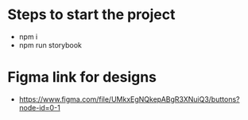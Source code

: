 # Steps to start the project
- npm i
- npm run storybook

# Figma link for designs
- https://www.figma.com/file/UMkxEgNQkepABgR3XNuiQ3/buttons?node-id=0-1
